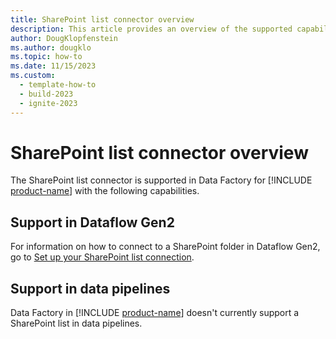 ```yaml
---
title: SharePoint list connector overview
description: This article provides an overview of the supported capabilities of the SharePoint list connector.
author: DougKlopfenstein
ms.author: dougklo
ms.topic: how-to
ms.date: 11/15/2023
ms.custom:
  - template-how-to
  - build-2023
  - ignite-2023
---
```


# SharePoint list connector overview

The SharePoint list connector is supported in Data Factory for [!INCLUDE [product-name](../includes/product-name.md)] with the following capabilities.


## Support in Dataflow Gen2

For information on how to connect to a SharePoint folder in Dataflow Gen2, go to [Set up your SharePoint list connection](connector-sharepoint-list.md).

## Support in data pipelines

Data Factory in [!INCLUDE [product-name](../includes/product-name.md)] doesn't currently support a SharePoint list in data pipelines.
